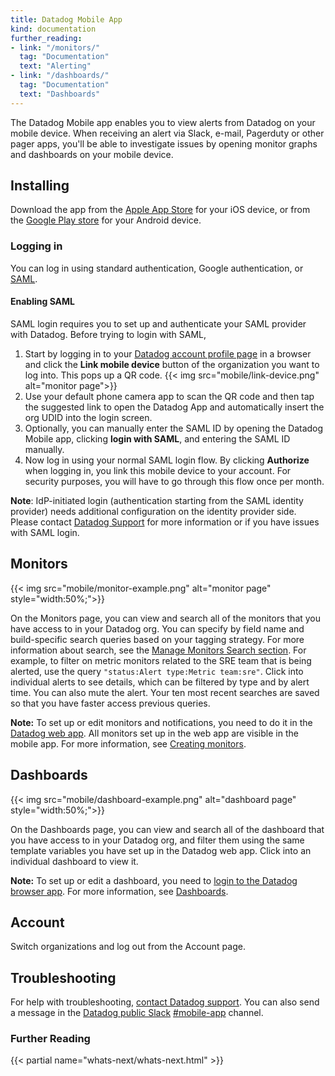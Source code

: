 ```yaml
---
title: Datadog Mobile App
kind: documentation
further_reading:
- link: "/monitors/"
  tag: "Documentation"
  text: "Alerting"
- link: "/dashboards/"
  tag: "Documentation"
  text: "Dashboards"
---
```


The Datadog Mobile app enables you to view alerts from Datadog on your mobile device. When receiving an alert via Slack, e-mail, Pagerduty or other pager apps, you'll be able to investigate issues by opening monitor graphs and dashboards on your mobile device.

## Installing

Download the app from the [Apple App Store][1] for your iOS device, or from the [Google Play store][2] for your Android device.

### Logging in

You can log in using standard authentication, Google authentication, or [SAML][3]. 

#### Enabling SAML

SAML login requires you to set up and authenticate your SAML provider with Datadog. Before trying to login with SAML, 

1. Start by logging in to your [Datadog account profile page][4] in a browser and click the **Link mobile device** button of the organization you want to log into. This pops up a QR code.
    {{< img src="mobile/link-device.png" alt="monitor page">}}
2. Use your default phone camera app to scan the QR code and then tap the suggested link to open the Datadog App and automatically insert the org UDID into the login screen.
3. Optionally, you can manually enter the SAML ID by opening the Datadog Mobile app, clicking **login with SAML**, and entering the SAML ID manually.
4. Now log in using your normal SAML login flow. By clicking **Authorize** when logging in, you link this mobile device to your account. For security purposes, you will have to go through this flow once per month.

**Note**: IdP-initiated login (authentication starting from the SAML identity provider) needs additional configuration on the identity provider side. Please contact [Datadog Support][10] for more information or if you have issues with SAML login.

## Monitors

{{< img src="mobile/monitor-example.png" alt="monitor page" style="width:50%;">}}

On the Monitors page, you can view and search all of the monitors that you have access to in your Datadog org. You can specify by field name and build-specific search queries based on your tagging strategy. For more information about search, see the [Manage Monitors Search section][5]. For example, to filter on metric monitors related to the SRE team that is being alerted, use the query `"status:Alert type:Metric team:sre"`. Click into individual alerts to see details, which can be filtered by type and by alert time. You can also mute the alert. Your ten most recent searches are saved so that you have faster access previous queries.

**Note:** To set up or edit monitors and notifications, you need to do it in the [Datadog web app][6]. All monitors set up in the web app are visible in the mobile app. For more information, see [Creating monitors][7].

## Dashboards

{{< img src="mobile/dashboard-example.png" alt="dashboard page" style="width:50%;">}}

On the Dashboards page, you can view and search all of the dashboard that you have access to in your Datadog org, and filter them using the same template variables you have set up in the Datadog web app. Click into an individual dashboard to view it.

**Note:** To set up or edit a dashboard, you need to [login to the Datadog browser app][8]. For more information, see [Dashboards][9].

## Account

Switch organizations and log out from the Account page.

## Troubleshooting

For help with troubleshooting, [contact Datadog support][10]. You can also send a message in the [Datadog public Slack][11] [#mobile-app][12] channel. 

### Further Reading

{{< partial name="whats-next/whats-next.html" >}}

[1]: https://apps.apple.com/app/datadog/id1391380318
[2]: https://play.google.com/store/apps/details?id=com.datadog.app
[3]: /account_management/saml/#pagetitle
[4]: https://app.datadoghq.com/account/profile
[5]: /monitors/manage_monitor/#search
[6]: https://app.datadoghq.com/monitors
[7]: /monitors/monitor_types/
[8]: https://app.datadoghq.com/dashboard/lists
[9]: /dashboards/
[10]: /help/
[11]: https://chat.datadoghq.com/
[12]: https://datadoghq.slack.com/archives/C0114D5EHNG
